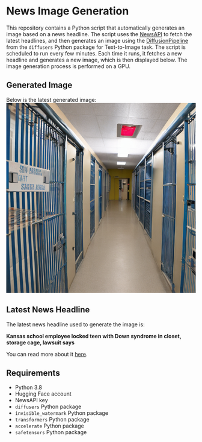 # News Image Generation
This repository contains a Python script that automatically generates an image based on a news headline. The script uses the [NewsAPI](https://newsapi.org/) to fetch the latest headlines, and then generates an image using the [DiffusionPipeline](https://github.com/huggingface/diffusers) from the `diffusers` Python package for Text-to-Image task.
The script is scheduled to run every few minutes. Each time it runs, it fetches a new headline and generates a new image, which is then displayed below. The image generation process is performed on a GPU.

## Generated Image
Below is the latest generated image:
![Generated Image](image.png)

## Latest News Headline
The latest news headline used to generate the image is:

**Kansas school employee locked teen with Down syndrome in closet, storage cage, lawsuit says**

You can read more about it [here](https://news.google.com/rss/articles/CBMiqgFBVV95cUxQN2dSeXhrbVFWa3hiam54b0gwenBiZ2ZsMmJSb3F1WS1ZZUxLRmh1Z2NWNlA4MWVJSVBEQ3p6RlE0aGF0NXMwWWJvQmpzbWRKendKd1FpWnVzTmo4NXVUWFgySVFBUDNzT0xlU01jSkVKVTFnOTFVQ3hDWWd1OUdxZ21XWHhSMU1mZkdDVVNKeGU1MWJjSEhwV3liN1h4YmhFMUtIRGVaSGQ5Z9IBrwFBVV95cUxObFJ5TkVvYVlDX0YtYklwX08zc3RGVlhYaGpiWUlZd3JNLXJqbTR2ZDIzaFh3S0R0RFdlWmlzUzN1dy1qVWNPdW1RMUFLdm5UVXFHN0lzSTRVMUVTbXh6UWd5VlVzVzFYQXYtQVhvZlRJam10Ny1tbW1EQzM4clhXNVRxc1lYaFpzTmVxeVFCUUZjWXQ3V0RoV0I2QzNSTUhlQ1ozOW1KSHFiQ1R6VFgw?oc=5).

## Requirements
- Python 3.8
- Hugging Face account
- NewsAPI key
- `diffusers` Python package
- `invisible_watermark` Python package
- `transformers` Python package
- `accelerate` Python package
- `safetensors` Python package
